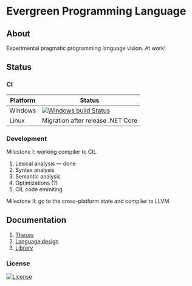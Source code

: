 # Evergreen Programming Language

## About
Experimental pragmatic programming language vision. At work!

## Status
### CI
Platform | Status
---------|-------
Windows | [![Windows build Status](https://ci.appveyor.com/api/projects/status/github/sunloving/evergreen-lang?retina=true&svg=true)](https://ci.appveyor.com/project/sunloving/evergreen-lang)
Linux | Migration after release .NET Core

### Development
Milestone I: working compiler to CIL.

1. Lexical analysis — done
2. Syntax analysis
3. Semantic analysis
4. Optimizations (?)
5. CIL code emmiting

Milestone II: go to the cross-platform state and compiler to LLVM.

## Documentation
1. [Theses](docs/theses.md)
2. [Language design](docs/language-design.md)
3. [Library](docs/library.md)

### License
[![License](https://img.shields.io/badge/license-Apache%20License%202.0-blue.svg?style=flat)](http://www.apache.org/licenses/LICENSE-2.0)<br/>
